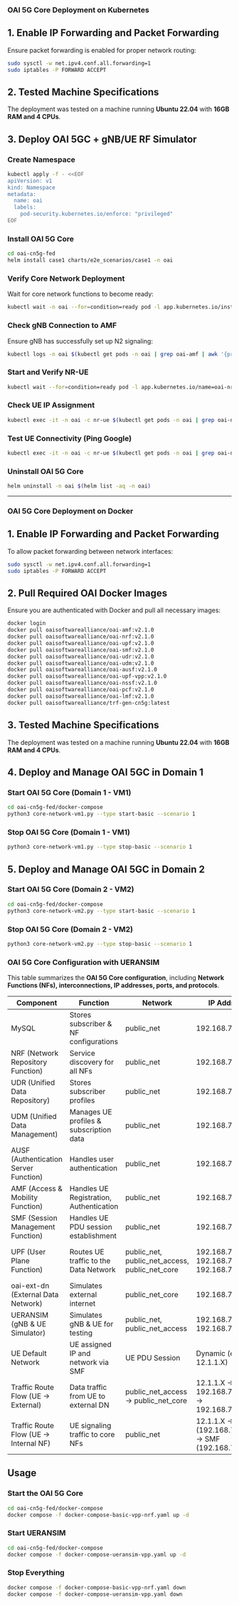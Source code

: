 ### **OAI 5G Core Deployment on Kubernetes**

## **1. Enable IP Forwarding and Packet Forwarding**
Ensure packet forwarding is enabled for proper network routing: 
```bash
sudo sysctl -w net.ipv4.conf.all.forwarding=1
sudo iptables -P FORWARD ACCEPT
```

## **2️. Tested Machine Specifications**
The deployment was tested on a machine running **Ubuntu 22.04** with **16GB RAM and 4 CPUs**.

## **3. Deploy OAI 5GC + gNB/UE RF Simulator**

### **Create Namespace**  
```bash
kubectl apply -f - <<EOF
apiVersion: v1
kind: Namespace
metadata:
  name: oai
  labels:
    pod-security.kubernetes.io/enforce: "privileged"
EOF
```  

### **Install OAI 5G Core**  
```bash
cd oai-cn5g-fed
helm install case1 charts/e2e_scenarios/case1 -n oai
```  

### **Verify Core Network Deployment**  
Wait for core network functions to become ready:  
```bash
kubectl wait -n oai --for=condition=ready pod -l app.kubernetes.io/instance=case1 --timeout=3m
```  

### **Check gNB Connection to AMF**  
Ensure gNB has successfully set up N2 signaling:  
```bash
kubectl logs -n oai $(kubectl get pods -n oai | grep oai-amf | awk '{print $1}') | grep 'Connected'
```  

### **Start and Verify NR-UE**  
```bash
kubectl wait --for=condition=ready pod -l app.kubernetes.io/name=oai-nr-ue --timeout=3m --namespace oai
```  

### **Check UE IP Assignment**  
```bash
kubectl exec -it -n oai -c nr-ue $(kubectl get pods -n oai | grep oai-nr-ue | awk '{print $1}') -- ip -4 addr show oaitun_ue1 | grep -oP '(?<=inet\s)\d+(\.\d+){3}'
```  

### **Test UE Connectivity (Ping Google)**  
```bash
kubectl exec -it -n oai -c nr-ue $(kubectl get pods -n oai | grep oai-nr-ue | awk '{print $1}') -- ping -I oaitun_ue1 -c4 google.es
```  

### **Uninstall OAI 5G Core**  
```bash
helm uninstall -n oai $(helm list -aq -n oai)
```
---

### **OAI 5G Core Deployment on Docker**

## **1. Enable IP Forwarding and Packet Forwarding**
To allow packet forwarding between network interfaces:
```bash
sudo sysctl -w net.ipv4.conf.all.forwarding=1
sudo iptables -P FORWARD ACCEPT
```

## **2. Pull Required OAI Docker Images**
Ensure you are authenticated with Docker and pull all necessary images:
```bash
docker login
docker pull oaisoftwarealliance/oai-amf:v2.1.0
docker pull oaisoftwarealliance/oai-nrf:v2.1.0
docker pull oaisoftwarealliance/oai-upf:v2.1.0
docker pull oaisoftwarealliance/oai-smf:v2.1.0
docker pull oaisoftwarealliance/oai-udr:v2.1.0
docker pull oaisoftwarealliance/oai-udm:v2.1.0
docker pull oaisoftwarealliance/oai-ausf:v2.1.0
docker pull oaisoftwarealliance/oai-upf-vpp:v2.1.0
docker pull oaisoftwarealliance/oai-nssf:v2.1.0
docker pull oaisoftwarealliance/oai-pcf:v2.1.0
docker pull oaisoftwarealliance/oai-lmf:v2.1.0
docker pull oaisoftwarealliance/trf-gen-cn5g:latest
```

## **3️. Tested Machine Specifications**
The deployment was tested on a machine running **Ubuntu 22.04** with **16GB RAM and 4 CPUs**.

## **4️. Deploy and Manage OAI 5GC in Domain 1**
### **Start OAI 5G Core (Domain 1 - VM1)**
```bash
cd oai-cn5g-fed/docker-compose
python3 core-network-vm1.py --type start-basic --scenario 1
```

### **Stop OAI 5G Core (Domain 1 - VM1)**
```bash
python3 core-network-vm1.py --type stop-basic --scenario 1
```

## **5️. Deploy and Manage OAI 5GC in Domain 2**
### **Start OAI 5G Core (Domain 2 - VM2)**
```bash
cd oai-cn5g-fed/docker-compose
python3 core-network-vm2.py --type start-basic --scenario 1
```

### **Stop OAI 5G Core (Domain 2 - VM2)**
```bash
python3 core-network-vm2.py --type stop-basic --scenario 1
```


### OAI 5G Core Configuration with UERANSIM

This table summarizes the **OAI 5G Core configuration**, including **Network Functions (NFs), interconnections, IP addresses, ports, and protocols**.

| **Component** | **Function** | **Network** | **IP Address** | **Port(s)** | **Protocol** |
|--------------|-------------|------------|--------------|----------|------------|
| MySQL | Stores subscriber & NF configurations | public_net | 192.168.70.131 | 3306 | MySQL |
| NRF (Network Repository Function) | Service discovery for all NFs | public_net | 192.168.70.130 | 8080 | HTTP/2 |
| UDR (Unified Data Repository) | Stores subscriber profiles | public_net | 192.168.70.136 | 8080 | HTTP/2 |
| UDM (Unified Data Management) | Manages UE profiles & subscription data | public_net | 192.168.70.137 | 8080 | HTTP/2 |
| AUSF (Authentication Server Function) | Handles user authentication | public_net | 192.168.70.138 | 8080 | HTTP/2 |
| AMF (Access & Mobility Function) | Handles UE Registration, Authentication | public_net | 192.168.70.132 | 8080, 38412 | HTTP/2, SCTP |
| SMF (Session Management Function) | Handles UE PDU session establishment | public_net | 192.168.70.133 | 8080, 8805 | HTTP/2, UDP |
| UPF (User Plane Function) | Routes UE traffic to the Data Network | public_net, public_net_access, public_net_core | 192.168.70.134, 192.168.72.134, 192.168.73.134 | PFCP (N4), GTP-U (N3), N6 | IP Routing |
| oai-ext-dn (External Data Network) | Simulates external internet | public_net_core | 192.168.73.135 | N/A | IP Routing |
| UERANSIM (gNB & UE Simulator) | Simulates gNB & UE for testing | public_net, public_net_access | 192.168.70.141, 192.168.72.141 | NGAP (38412), GTP-U | SCTP, UDP |
| UE Default Network | UE assigned IP and network via SMF | UE PDU Session | Dynamic (e.g., 12.1.1.X) | N/A | IP Routing |
| Traffic Route Flow (UE → External) | Data traffic from UE to external DN | public_net_access → public_net_core | 12.1.1.X → 192.168.73.201 → 192.168.73.135 | N/A | GTP-U → IP Routing |
| Traffic Route Flow (UE → Internal NF) | UE signaling traffic to core NFs | public_net | 12.1.1.X → AMF (192.168.70.132) → SMF (192.168.70.133) | 38412 (SCTP), 8080 (HTTP/2) | SCTP, HTTP/2 |


## Usage

### **Start the OAI 5G Core**
```bash
cd oai-cn5g-fed/docker-compose
docker compose -f docker-compose-basic-vpp-nrf.yaml up -d
```

### **Start UERANSIM**
```bash
cd oai-cn5g-fed/docker-compose
docker compose -f docker-compose-ueransim-vpp.yaml up -d
```

### **Stop Everything**
```bash
docker compose -f docker-compose-basic-vpp-nrf.yaml down
docker compose -f docker-compose-ueransim-vpp.yaml down
```